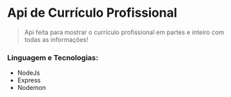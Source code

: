 # Api de Currículo Profissional

> Api feita para mostrar o currículo profissional em partes e inteiro com todas as informações!

### Linguagem e Tecnologias:

- NodeJs
- Express
- Nodemon